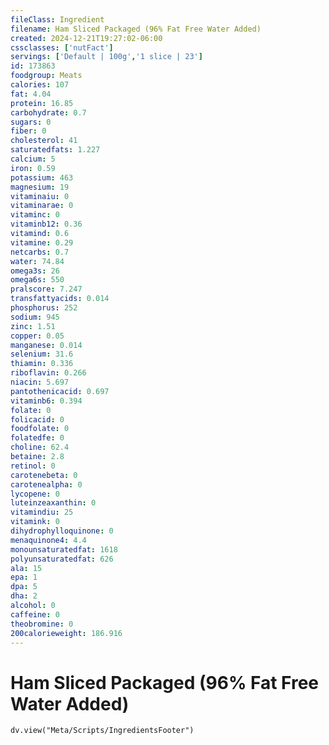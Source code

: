```yaml
---
fileClass: Ingredient
filename: Ham Sliced Packaged (96% Fat Free Water Added)
created: 2024-12-21T19:27:02-06:00
cssclasses: ['nutFact']
servings: ['Default | 100g','1 slice | 23']
id: 173863
foodgroup: Meats
calories: 107
fat: 4.04
protein: 16.85
carbohydrate: 0.7
sugars: 0
fiber: 0
cholesterol: 41
saturatedfats: 1.227
calcium: 5
iron: 0.59
potassium: 463
magnesium: 19
vitaminaiu: 0
vitaminarae: 0
vitaminc: 0
vitaminb12: 0.36
vitamind: 0.6
vitamine: 0.29
netcarbs: 0.7
water: 74.84
omega3s: 26
omega6s: 550
pralscore: 7.247
transfattyacids: 0.014
phosphorus: 252
sodium: 945
zinc: 1.51
copper: 0.05
manganese: 0.014
selenium: 31.6
thiamin: 0.336
riboflavin: 0.266
niacin: 5.697
pantothenicacid: 0.697
vitaminb6: 0.394
folate: 0
folicacid: 0
foodfolate: 0
folatedfe: 0
choline: 62.4
betaine: 2.8
retinol: 0
carotenebeta: 0
carotenealpha: 0
lycopene: 0
luteinzeaxanthin: 0
vitamindiu: 25
vitamink: 0
dihydrophylloquinone: 0
menaquinone4: 4.4
monounsaturatedfat: 1618
polyunsaturatedfat: 626
ala: 15
epa: 1
dpa: 5
dha: 2
alcohol: 0
caffeine: 0
theobromine: 0
200calorieweight: 186.916
---
```


# Ham Sliced Packaged (96% Fat Free Water Added)

```dataviewjs
dv.view("Meta/Scripts/IngredientsFooter")
```